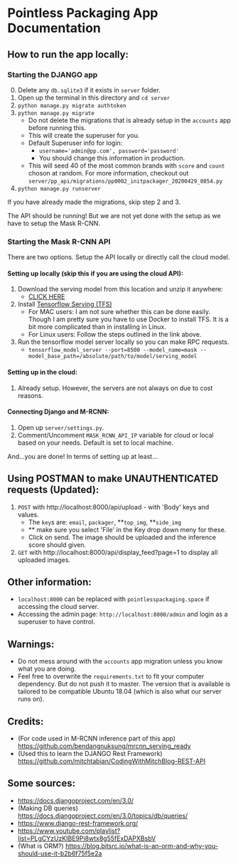 # Pointless Packaging App Documentation

## How to run the app locally:

### Starting the DJANGO app
0. Delete any `db.sqlite3` if it exists in `server` folder.
1. Open up the terminal in this directory and `cd server`
2. `python manage.py migrate authtoken`
3. `python manage.py migrate`
    - Do not delete the migrations that is already setup in the `accounts` app before running this.
    - This will create the superuser for you.
    - Default Superuser info for login:
        - `username='admin@pp.com', password='password'`
        - You should change this information in production. 
    - This will seed 40 of the most common brands with `score` and `count` choson at random. For more information, checkout out `server/pp_api/migrations/pp0002_initpackager_20200429_0854.py`
4. `python manage.py runserver`

If you have already made the migrations, skip step 2 and 3.

The API should be running! But we are not yet done with the setup as we have to setup the Mask R-CNN.

### Starting the Mask R-CNN API

There are two options. Setup the API locally or directly call the cloud model.
#### Setting up locally (skip this if you are using the cloud API):
1. Download the serving model from this location and unzip it anywhere:
    - <a href="https://drive.google.com/a/ucdavis.edu/file/d/19xC4ZLuyJwEjzARPC2Ky859YrEqmf57o/view?usp=sharing">CLICK HERE</a>
2. Install <a href="https://www.tensorflow.org/tfx/serving/setup">Tensorflow Serving (TFS)</a>
    - For MAC users: I am not sure whether this can be done easily. Though I am pretty sure you have to use Docker to install TFS. It is a bit more complicated than in installing in Linux.
    - For Linux users: Follow the steps outlined in the link above.
3. Run the tensorflow model server locally so you can make RPC requests.
    - `tensorflow_model_server --port=8500 --model_name=mask --model_base_path=/absolute/path/to/model/serving_model`

#### Setting up in the cloud:
1. Already setup. However, the servers are not always on due to cost reasons.

#### Connecting Django and M-RCNN:
1. Open up `server/settings.py`.
2. Comment/Uncomment `MASK_RCNN_API_IP` variable for cloud or local based on your needs. Default is set to local machine.

And...you are done! In terms of setting up at least...

## Using POSTMAN to make UNAUTHENTICATED requests (Updated):
1. `POST` with http://localhost:8000/api/upload - with 'Body' keys and values.
    - The `key`s are: `email`, `packager`, **`top_img`, **`side_img`
    - ** make sure you select 'File' in the Key drop down meny for these.
    - Click on send. The image should be uploaded and the inference score should given.
2. `GET` with http://localhost:8000/api/display_feed?page=1 to display all uploaded images.

## Other information:
- `localhost:8000` can be replaced with `pointlesspackaging.space` if accessing the cloud server.
- Accessing the admin page: `http://localhost:8000/admin` and login as a superuser to have control.

## Warnings:
- Do not mess around with the `accounts` app migration unless you know what you are doing.
- Feel free to overwrite the `requirements.txt` to fit your computer dependency. But do not push it to master. The version that is available is tailored to be compatible Ubuntu 18.04 (which is also what our server runs on).

## Credits:
- (For code used in M-RCNN inference part of this app) https://github.com/bendangnuksung/mrcnn_serving_ready
- (Used this to learn the DJANGO Rest Framework) https://github.com/mitchtabian/CodingWithMitchBlog-REST-API

## Some sources:
- https://docs.djangoproject.com/en/3.0/
- (Making DB queries) https://docs.djangoproject.com/en/3.0/topics/db/queries/
- https://www.django-rest-framework.org/
- https://www.youtube.com/playlist?list=PLgCYzUzKIBE9Pi8wtx8g55fExDAPXBsbV
- (What is ORM?) https://blog.bitsrc.io/what-is-an-orm-and-why-you-should-use-it-b2b6f75f5e2a